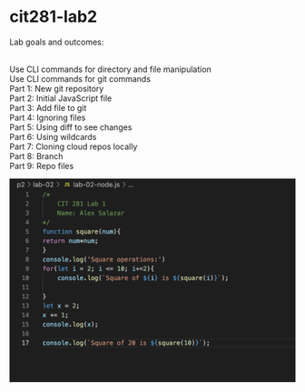 # cit281-lab2
Lab goals and outcomes:

<br>Use CLI commands for directory and file manipulation
<br>Use CLI commands for git commands
<br>Part 1: New git repository
<br>Part 2: Initial JavaScript file
<br>Part 3: Add file to git
<br>Part 4: Ignoring files
<br>Part 5: Using diff to see changes
<br>Part 6: Using wildcards
<br>Part 7: Cloning cloud repos locally
<br>Part 8: Branch
<br>Part 9: Repo files

![Lab2](lab2.png)
